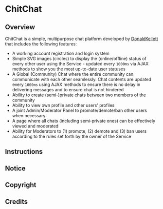 # ChitChat

## Overview

ChitChat is a simple, multipurpose chat platform developed by [DonaldKellett](https://github.com/DonaldKellett) that includes the following features:

 - A working account registration and login system
 - Simple SVG images (circles) to display the (online/offline) status of every other user using the Service - updated every ```1000ms``` via AJAX methods to show you the most up-to-date user statuses
 - A Global (Community) Chat where the entire community can communicate with each other seamlessly.  Chat contents are updated every ```1000ms``` using AJAX methods to ensure there is no delay in delivering messages and to ensure chat is not hindered
 - Ability to create (semi-)private chats between two members of the community
 - Ability to view own profile and other users' profiles
 - A joint Admin/Moderator Panel to promote/demote/ban other users when necessary
 - A page where all chats (including semi-private ones) can be effectively viewed and moderated
 - Ability for Moderators to (1) promote, (2) demote and (3) ban users according to the rules set forth by the owner of the Service

## Instructions

## Notice

## Copyright

## Credits
